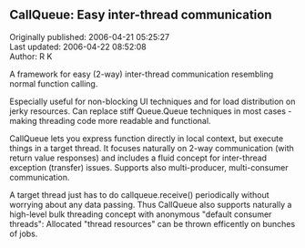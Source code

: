 ## CallQueue: Easy inter-thread communication  
Originally published: 2006-04-21 05:25:27  
Last updated: 2006-04-22 08:52:08  
Author: R K  
  
A framework for easy (2-way) inter-thread communication resembling normal function calling.

Especially useful for non-blocking UI techniques and for load distribution on jerky resources. Can replace stiff Queue.Queue techniques in most cases - making threading code more readable and functional.

CallQueue lets you express function directly in local context, but execute things in a target thread. It focuses naturally on 2-way communication (with return value responses) and includes a fluid concept for inter-thread exception (transfer) issues. Supports also multi-producer, multi-consumer communication.

A target thread just has to do callqueue.receive() periodically without worrying about any data passing. Thus CallQueue also supports naturally a high-level bulk threading concept with anonymous "default consumer threads": Allocated "thread resources" can be thrown efficently on bunches of jobs.